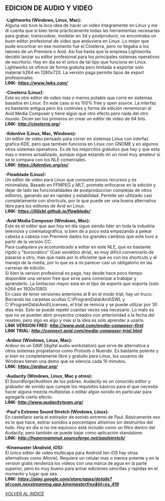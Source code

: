 ## EDICION DE AUDIO Y VIDEO ##

**-Lightworks (Windows, Linux, Mac):**  
Alguna vez tuve la loca idea de hacer un video íntegramente en Linux y
me di cuenta que si bien tenía prácticamente todas las herramientas
necesarias para grabar, transcodear, modelar en 3d y postproducir, no
encontraba un buen editor profesional de video que anduviera en Linux.
Lo mejor que pude encontrar en ese momento fue el Cinelerra, pero no
llegaba a los talones de un Premiere o Avid. Así fue hasta que la
empresa Lightworks decidió lanzar su editor profesional para los
principales sistemas operativos de escritorio. Hoy en día es el único de
tal tipo que funciona en Linux.  
Lightworks se ofrece de forma gratuita pero limitada a exportar solo
material h264 en 1280x720. La versión paga permite tipos de export
profesionales.  
**LINK:** ***<https://www.lwks.com/>***  

**-Cinelerra (Linux):**  
Este es otro editor de video más o menos potable que corre en
sistemas basados en Linux. En este caso si es 100% free y open source.
La interfaz es bastante antigua pero los controles y forma de edición
rememoran al Avid Media Composer y tiene algún que otro efecto pero nada
del otro mundo. Dicen ser los primeros en crear un editor de video de 64
bits.  
**LINK:** ***<http://cinelerra.org/>***  

**-Kdenlive (Linux, Mac, Windows):**  
Un editor de video pensado para correr en sistemas Linux con interfaz grafica KDE,
pero que tambien funciona en Linux con GNOME y en algunos otros sistemas operativos.
Es de los mejorcitos gratuitos que hay y que esta mas o menos actualizado,
aunque sigue estando en un nivel muy amateur si se lo compara con los NLE comerciales.    
**LINK:** ***<https://kdenlive.org/en/>***

**-Flowblade (Linux):**  
Un editor de video para Linux que consume pocos recursos y es minimalista.
Basado en FFMPEG y MLT, promete enfocarse en la edición y dejar de lado las
funcionalidades de postproduccion complejas de otros editores, ganando así en
rapidez y estabilidad. Permite ser utilizado casi completamente con shortcuts, por
lo que puede ser una buena alternativa libre para los editores de Avid en Linux.  
**LINK:** ***<https://jliljebl.github.io/flowblade/>***  

**-Avid Media Composer (Windows, Mac):**  
Este es el editor que aun hoy en día sigue siendo líder en toda la
industria televisiva y cinematográfica, si bien de a poco está empezando
a pelear cabeza a cabeza con Premiere dados los grandes cambios que este
tuvo a partir de la versión CC.  
Para cualquiera ya acostumbrado a editar en este NLE, que es bastante
rígido y "burocrático" (Casi soviético diría), es muy difícil
convencerlo de pasarse a otro, más que nada por lo eficiente que es con
los shortcuts y el manejo de la media, por lo que es a mi parecer casi
un obligatorio en las carreras de edición.  
Si bien la version profesional es paga, hay desde hace poco tiempo disponible
una version free que sirve para comenzar a trabajar y aprenderlo. La limitacion
mayor esta en el tipo de exports que soporta (solo h264 en 1920x1080).  
En caso de tener versiones anteriores al 8 en el modo trial, hay un truco:
Borrando las carpetas ocultas C:\\ProgramData\\Avid\\SWL y
C:\\ProgramData\\Avid\\Licenses, el trial se reinicia y se puede
utilizar por 30 días más. Esto se puede repetir cuantas veces sea
necesario. Lo malo es que no se pueden abrir proyectos creados con
anterioridad a la fecha del reseteo, pero algo es algo y más si la idea
es solo aprender a usarlo.  
**LINK VERSION FREE:** ***<http://www.avid.com/media-composer-first>***  
**LINK TRIAL:** ***<http://connect.avid.com/media-composer-trial.html>***  

**-Ardour (Windows, Linux, Mac):**  
Ardour es un DAW (digital audio workstation) que sirve de alternativa a otros
sistemas propietarios como Protools o Nuendo. Es bastante potente y si bien
es completamente libre y gratuito para Linux, los usuarios de Windows tienen
una demo que se silencia cada 10 minutos.  
**LINK:** ***<https://ardour.org/>***  
  
**-Audacity (Windows, Linux, Mac y otros):**  
El Soundforge/Audition de los pobres. Audacity es un conocido editor y
grabador de sonido que cumple los requisitos básicos para el que
necesita hacer alguna mezcla multipistas o editar algún sonido en
particular para agregarle cierto efecto.  
**LINK:** ***<http://www.audacityteam.org/>***  

**-Paul's Extreme Sound Stretch (Windows, Linux):**  
En castellano seria el estirador de sonido extremo de Paul.
Básicamente eso es lo que hace, estirar sonidos a porcentajes altísimos
sin destruirlos del todo. Hoy en día si no me equivoco está incluido
como un filtro dentro del Audacity, pero también se puede bajar como
aplicación standalone.  
**LINK:** ***<http://hypermammut.sourceforge.net/paulstretch/>***  

**-Kinemaster (Android, iOS):**  
El único editor de video multicapa para Android (en iOS hay otras alternativas
como iMovie). Requiere un celular mas o menos potente y en la version gratis
renderiza los videos con una marca de agua en la parte superior, pero es muy
bueno para armar ediciones sencillas y rapidas en el momento y lugar que sea.  
**LINK:** ***<https://play.google.com/store/apps/details?id=com.nexstreaming.app.kinemasterfree&hl=es_419>***

[*VOLVER AL INDICE*](README.md)
